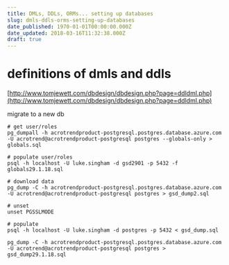 ```yaml
---
title: DMLs, DDLs, ORMs... setting up databases
slug: dmls-ddls-orms-setting-up-databases
date_published: 1970-01-01T00:00:00.000Z
date_updated: 2018-03-16T11:32:38.000Z
draft: true
---
```


# definitions of dmls and ddls

[http://www.tomjewett.com/dbdesign/dbdesign.php?page=ddldml.php](http://www.tomjewett.com/dbdesign/dbdesign.php?page=ddldml.php)

migrate to a new db

    # get user/roles
    pg_dumpall -h acrotrendproduct-postgresql.postgres.database.azure.com -U acrotrend@acrotrendproduct-postgresql postgres --globals-only > globals.sql
    
    # populate user/roles
    psql -h localhost -U luke.singham -d gsd2901 -p 5432 -f globals29.1.18.sql
    
    # download data
    pg_dump -C -h acrotrendproduct-postgresql.postgres.database.azure.com -U acrotrend@acrotrendproduct-postgresql postgres > gsd_dump2.sql
    
    # unset
    unset PGSSLMODE
    
    # populate
    psql -h localhost -U luke.singham -d postgres -p 5432 < gsd_dump.sql
    
    pg_dump -C -h acrotrendproduct-postgresql.postgres.database.azure.com -U acrotrend@acrotrendproduct-postgresql postgres > gsd_dump29.1.18.sql
    
    
